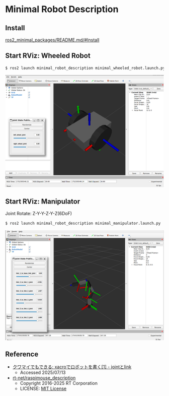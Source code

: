 # Minimal Robot Description

## Install

[ros2_minimal_packages/README.md/#Install](../README.md#install)

## Start RViz: Wheeled Robot

```sh
$ ros2 launch minimal_robot_description minimal_wheeled_robot.launch.py
```

![](../images/rviz_minimal_wheeled_robot.png)

## Start RViz: Manipulator

Joint Rotate: Z-Y-Y-Z-Y-Z(6DoF)

```sh
$ ros2 launch minimal_robot_description minimal_manipulator.launch.py
```

![](../images/rviz_minimal_manipulator.png)

## Reference

- [クワマイでもできる: xacroでロボットを書く[1] - jointとlink](https://kuwamai.hatenablog.com/entry/2019/03/31/211826)
  - Accessed 2025/07/13
- [rt-net/raspimouse_description](https://github.com/rt-net/raspimouse_description)
  - Copyright 2016-2025 RT Corporation
  - LICENSE: [MIT License](https://github.com/rt-net/raspimouse_description/blob/ros2/LICENSE)
